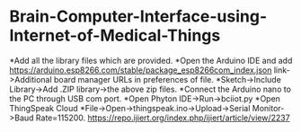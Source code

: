 # Brain-Computer-Interface-using-Internet-of-Medical-Things
*Add all the library files which are provided. *Open the Arduino IDE and add https://arduino.esp8266.com/stable/package_esp8266com_index.json link->Additional board manager URLs in preferences of file. *Sketch->Include Library->Add .ZIP library->the above zip files. *Connect the Arduino nano to the PC through USB com port. *Open Phyton IDE->Run->bciiot.py *Open ThingSpeak Cloud *File->Open->thingspeak.ino->Upload->Serial Monitor->Baud Rate=115200.
https://repo.ijiert.org/index.php/ijiert/article/view/2237
